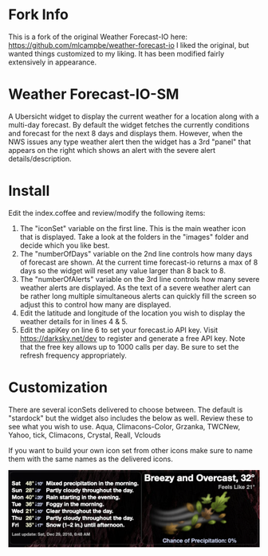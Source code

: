 # Fork Info
This is a fork of the original Weather Forecast-IO here: https://github.com/mlcampbe/weather-forecast-io
I liked the original, but wanted things customized to my liking. It has been modified fairly extensively in appearance.

# Weather Forecast-IO-SM
A Ubersicht widget to display the current weather for a location along with a multi-day forecast. By default the widget fetches the currently
conditions and forecast for the next 8 days and displays them. However, when the NWS issues any type weather alert then the widget has a 3rd
"panel" that appears on the right which shows an alert with the severe alert details/description.

# Install
Edit the index.coffee and review/modify the following items:
1) The "iconSet" variable on the first line. This is the main weather icon that is displayed. Take a look at the folders in the "images" folder and decide
which you like best.
2) The "numberOfDays" variable on the 2nd line controls how many days of forecast are shown. At the current time forecast-io returns a max of 8 days
so the widget will reset any value larger than 8 back to 8.
3) The "numberOfAlerts" variable on the 3rd line controls how many severe weather alerts are displayed. As the text of a severe weather alert can be
rather long multiple simultaneous alerts can quickly fill the screen so adjust this to control how many are displayed.
4) Edit the latitude and longitude of the location you wish to display the weather details for in lines 4 & 5.
5) Edit the apiKey on line 6 to set your forecast.io API key. Visit https://darksky.net/dev to register and generate a free API key. Note that the free
key allows up to 1000 calls per day. Be sure to set the refresh frequency appropriately.

# Customization
There are several iconSets delivered to choose between. The default is "stardock" but the widget also includes the
below as well. Review these to see what you wish to use.
Aqua, Climacons-Color, Grzanka, TWCNew, Yahoo, tick, Climacons, Crystal, Reall, Vclouds

If you want to build your own icon set from other icons make sure to name them with the same names as the delivered icons.

![screenshot](/screenshot.png?raw=true "Screenshot")